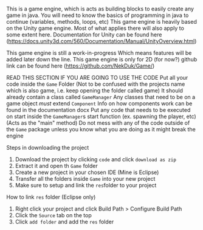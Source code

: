 This is a game engine, which is acts as building blocks to easily create any game in java.
You will need to know the basics of programming in java to continue (variables, methods, loops, etc)
This game engine is heavily based on the Unity game engine.
Most of what applies there will also apply to some extent here.
Documentation for Unity can be found here (https://docs.unity3d.com/560/Documentation/Manual/UnityOverview.html)

This game engine is still a work-in-progress
Which means features will be added later down the line. This game engine is only for 2D (for now?)
github link can be found here (https://github.com/NekDuk/Game/)

READ THIS SECTION IF YOU ARE GOING TO USE THE CODE
Put all your code inside the `Game` Folder (Not to be confused with the projects name which is also game, i.e. keep opening the folder called game)
It should already contain a class called `GameManager`
Any classes that need to be on a game object *must* extend `Component`
Info on how components work can be found in the documentation docx
Put any code that needs to be executed on start inside the `GameManager`s start function (ex. spawning the player, etc) (Acts as the "main" method)
Do not mess with any of the code outside of the `Game` package unless you know what you are doing as it might break the engine

Steps in downloading the project
1. Download the project by clicking `code` and click `download as zip`
2. Extract it and open th `Game` folder
3. Create a new project in your chosen IDE (Mine is Eclipse)
4. Transfer all the folders inside `Game` into your new project
5. Make sure to setup and link the `res`folder to your project

How to link `res` folder (Eclipse only)
1. Right click your project and click Build Path > Configure Build Path
2. Click the `Source` tab on the top
3. Click `add folder` and add the `res` folder


